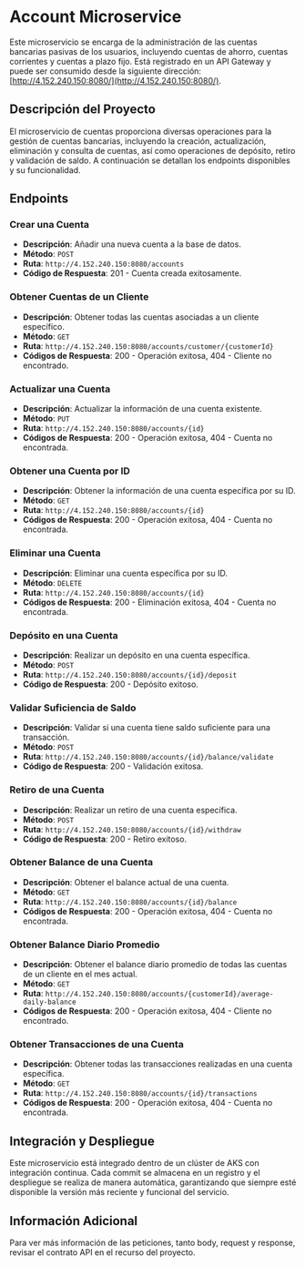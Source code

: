 # Account Microservice

Este microservicio se encarga de la administración de las cuentas bancarias pasivas de los usuarios, incluyendo cuentas de ahorro, cuentas corrientes y cuentas a plazo fijo. Está registrado en un API Gateway y puede ser consumido desde la siguiente dirección: [http://4.152.240.150:8080/](http://4.152.240.150:8080/).

## Descripción del Proyecto

El microservicio de cuentas proporciona diversas operaciones para la gestión de cuentas bancarias, incluyendo la creación, actualización, eliminación y consulta de cuentas, así como operaciones de depósito, retiro y validación de saldo. A continuación se detallan los endpoints disponibles y su funcionalidad.

## Endpoints

### Crear una Cuenta
- **Descripción**: Añadir una nueva cuenta a la base de datos.
- **Método**: `POST`
- **Ruta**: `http://4.152.240.150:8080/accounts`
- **Código de Respuesta**: 201 - Cuenta creada exitosamente.

### Obtener Cuentas de un Cliente
- **Descripción**: Obtener todas las cuentas asociadas a un cliente específico.
- **Método**: `GET`
- **Ruta**: `http://4.152.240.150:8080/accounts/customer/{customerId}`
- **Códigos de Respuesta**: 200 - Operación exitosa, 404 - Cliente no encontrado.

### Actualizar una Cuenta
- **Descripción**: Actualizar la información de una cuenta existente.
- **Método**: `PUT`
- **Ruta**: `http://4.152.240.150:8080/accounts/{id}`
- **Códigos de Respuesta**: 200 - Operación exitosa, 404 - Cuenta no encontrada.

### Obtener una Cuenta por ID
- **Descripción**: Obtener la información de una cuenta específica por su ID.
- **Método**: `GET`
- **Ruta**: `http://4.152.240.150:8080/accounts/{id}`
- **Códigos de Respuesta**: 200 - Operación exitosa, 404 - Cuenta no encontrada.

### Eliminar una Cuenta
- **Descripción**: Eliminar una cuenta específica por su ID.
- **Método**: `DELETE`
- **Ruta**: `http://4.152.240.150:8080/accounts/{id}`
- **Códigos de Respuesta**: 200 - Eliminación exitosa, 404 - Cuenta no encontrada.

### Depósito en una Cuenta
- **Descripción**: Realizar un depósito en una cuenta específica.
- **Método**: `POST`
- **Ruta**: `http://4.152.240.150:8080/accounts/{id}/deposit`
- **Código de Respuesta**: 200 - Depósito exitoso.

### Validar Suficiencia de Saldo
- **Descripción**: Validar si una cuenta tiene saldo suficiente para una transacción.
- **Método**: `POST`
- **Ruta**: `http://4.152.240.150:8080/accounts/{id}/balance/validate`
- **Código de Respuesta**: 200 - Validación exitosa.

### Retiro de una Cuenta
- **Descripción**: Realizar un retiro de una cuenta específica.
- **Método**: `POST`
- **Ruta**: `http://4.152.240.150:8080/accounts/{id}/withdraw`
- **Código de Respuesta**: 200 - Retiro exitoso.

### Obtener Balance de una Cuenta
- **Descripción**: Obtener el balance actual de una cuenta.
- **Método**: `GET`
- **Ruta**: `http://4.152.240.150:8080/accounts/{id}/balance`
- **Códigos de Respuesta**: 200 - Operación exitosa, 404 - Cuenta no encontrada.

### Obtener Balance Diario Promedio
- **Descripción**: Obtener el balance diario promedio de todas las cuentas de un cliente en el mes actual.
- **Método**: `GET`
- **Ruta**: `http://4.152.240.150:8080/accounts/{customerId}/average-daily-balance`
- **Códigos de Respuesta**: 200 - Operación exitosa, 404 - Cliente no encontrado.

### Obtener Transacciones de una Cuenta
- **Descripción**: Obtener todas las transacciones realizadas en una cuenta específica.
- **Método**: `GET`
- **Ruta**: `http://4.152.240.150:8080/accounts/{id}/transactions`
- **Códigos de Respuesta**: 200 - Operación exitosa, 404 - Cuenta no encontrada.

## Integración y Despliegue

Este microservicio está integrado dentro de un clúster de AKS con integración continua. Cada commit se almacena en un registro y el despliegue se realiza de manera automática, garantizando que siempre esté disponible la versión más reciente y funcional del servicio.

## Información Adicional

Para ver más información de las peticiones, tanto body, request y response, revisar el contrato API en el recurso del proyecto.